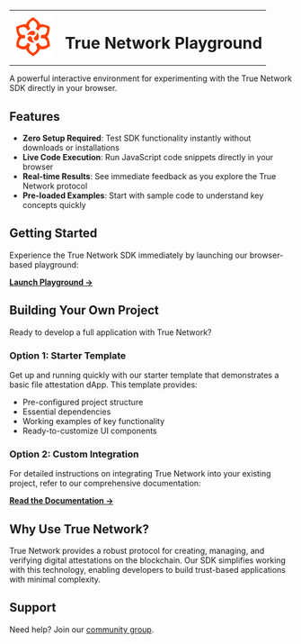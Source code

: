 <table align="center" style="border: 0; border-width: 0; border-style: none; border-spacing: 0; border-collapse: collapse;">
  <tr style="border: 0; border-width: 0; border-style: none;">
    <td style="border: 0; border-width: 0; border-style: none; padding-right: 15px;"><img src="/public/true.svg" alt="True Network Logo" width="70"></td>
    <td style="border: 0; border-width: 0; border-style: none;"><h1>True Network Playground</h1></td>
  </tr>
</table>

A powerful interactive environment for experimenting with the True Network SDK directly in your browser.

## Features

- **Zero Setup Required**: Test SDK functionality instantly without downloads or installations
- **Live Code Execution**: Run JavaScript code snippets directly in your browser
- **Real-time Results**: See immediate feedback as you explore the True Network protocol
- **Pre-loaded Examples**: Start with sample code to understand key concepts quickly

## Getting Started

Experience the True Network SDK immediately by launching our browser-based playground:

[**Launch Playground →**](https://playground.truenetwork.io)

## Building Your Own Project

Ready to develop a full application with True Network?

### Option 1: Starter Template

Get up and running quickly with our starter template that demonstrates a basic file attestation dApp. This template provides:

- Pre-configured project structure
- Essential dependencies
- Working examples of key functionality
- Ready-to-customize UI components

### Option 2: Custom Integration

For detailed instructions on integrating True Network into your existing project, refer to our comprehensive documentation:

[**Read the Documentation →**](https://docs.truenetwork.io)

## Why Use True Network?

True Network provides a robust protocol for creating, managing, and verifying digital attestations on the blockchain. Our SDK simplifies working with this technology, enabling developers to build trust-based applications with minimal complexity.

## Support

Need help? Join our [community group](https://at.truenetwork.io/community).
